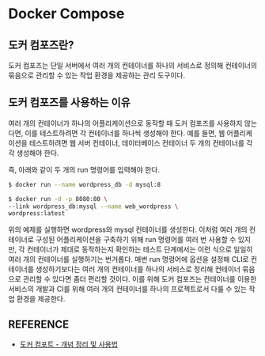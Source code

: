 # Docker Compose

## 도커 컴포즈란?

도커 컴포즈는 단일 서버에서 여러 개의 컨테이너를 하나의 서비스로 정의해 컨테이너의 묶음으로 관리할 수 있는 작업 환경을 제공하는 관리 도구이다.

## 도커 컴포즈를 사용하는 이유

여러 개의 컨테이너가 하나의 어플리케이션으로 동작할 때 도커 컴포즈를 사용하지 않는다면, 이를 테스트하려면 각 컨테이너를 하나씩 생성해야 한다. 
예를 들면, 웹 어플리케이션을 테스트하려면 웹 서버 컨테이너, 데이터베이스 컨테이너 두 개의 컨테이너를 각각 생성해야 한다.

즉, 아래와 같이 두 개의 run 명령어를 입력해야 한다.

```sh
$ docker run --name wordpress_db -d mysql:8

$ docker run -d -p 8080:80 \
--link wordpress_db:mysql --name web_wordpress \
wordpress:latest
```

위의 예제를 실행하면 wordpress와 mysql 컨테이너를 생성한다.
이처럼 여러 개의 컨테이너로 구성된 어플리케이션을 구축하기 위해 run 명령어를 여러 번 사용할 수 있지만, 각 컨테이너가 제대로 동작하는지 확인하는 테스트 단계에서는 이런 식으로 일일히 여러 개의 컨테이너를 실행하기는 번거롭다.
매번 run 명령어에 옵션을 설정해 CLI로 컨테이너를 생성하기보다는 여러 개의 컨테이너를 하나의 서비스로 정리해 컨테이너 묶음으로 관리할 수 있다면 좀더 편리할 것이다.
이를 위해 도커 컴포즈는 컨테이너를 이용한 서비스의 개발과 CI를 위해 여러 개의 컨테이너를 하나의 프로젝트로서 다룰 수 있는 작업 환경을 제공한다.

## REFERENCE 

- [도커 컴포트 - 개념 정리 및 사용법](http://localhost:8080/etc/docker/docker-compose/)